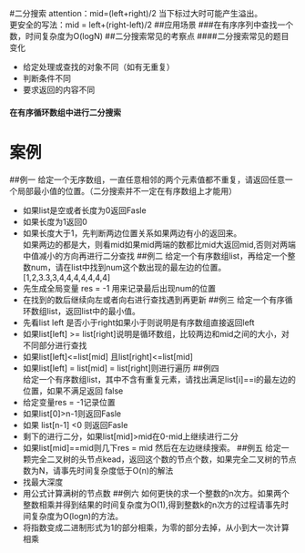#二分搜索
attention：mid=(left+right)/2 当下标过大时可能产生溢出。<br/>
更安全的写法：mid = left+(right-left)/2
##应用场景
###在有序序列中查找一个数，时间复杂度为O(logN)
##二分搜索常见的考察点
####二分搜索常见的题目变化

- 给定处理或查找的对象不同（如有无重复）
- 判断条件不同
- 要求返回的内容不同
#### 在有序循环数组中进行二分搜索
# 案例
##例一
	给定一个无序数组，一直任意相邻的两个元素值都不重复，请返回任意一个局部最小值的位置。（二分搜索并不一定在有序数组上才能用）

- 如果list是空或者长度为0返回Fasle
- 如果长度为1返回0
- 如果长度大于1，先判断两边位置关系如果两边有小的返回来。<br/>
  如果两边的都是大，则看mid如果mid两端的数都比mid大返回mid,否则对两端中值减小的方向再进行二分查找
##例二
	给定一个有序数组list，再给定一个整数num，请在list中找到num这个数出现的最左边的位置。[1,2,3.3,3,4,4,4,4,4,4,4]
- 先生成全局变量 res = -1 用来记录最后出现num的位置
- 在找到的数后继续向左或者向右进行查找遇到再更新
##例三
	给定一个有序循环数组list，返回list中的最小值。
- 先看list left 是否小于right如果小于则说明是有序数组直接返回left
- 如果list[left] >= list[right]说明是循环数组，比较两边和mid之间的大小，对不同部分进行查找
- 如果list[left]<=list[mid] 且list[right]<=list[mid]
- 如果list[left] = list[mid] = list[right]则进行遍历
##例四   
	给定一个有序数组list，其中不含有重复元素，请找出满足list[i]==i的最左边的位置，如果不满足返回 false
- 给定变量res = -1记录位置
- 如果list[0]>n-1则返回Fasle
- 如果 list[n-1] <0 则返回Fasle
- 剩下的进行二分，如果list[mid]>mid在0-mid上继续进行二分
- 如果list[mid]==mid则几下res = mid 然后在左边继续搜索。
##例五
	给定一颗完全二叉树的头节点kead，返回这个数的节点个数，如果完全二叉树的节点数为N，请事先时间复杂度低于O(n)的解法
- 找最大深度
- 用公式计算满树的节点数
##例六
	如何更快的求一个整数的n次方。如果两个整数相乘并得到结果的时间复杂度为O(1),得到整数k的n次方的过程请事先时间复杂度为O(logn)的方法。
- 将指数变成二进制形式为1的部分相乘，为零的部分去掉，从小到大一次计算相乘

 
